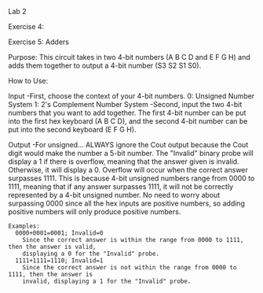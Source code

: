 Lab 2

Exercise 4:

Exercise 5: Adders

Purpose:
This circuit takes in two 4-bit numbers (A B C D and E F G H) and adds them together to output
a 4-bit number (S3 S2 S1 S0).

How to Use:

Input
	-First, choose the context of your 4-bit numbers.
		0: Unsigned Number System
		1: 2's Complement Number System
	-Second, input the two 4-bit numbers that you want to add together. The first 4-bit number can
	be put into the first hex keyboard (A B C D), and the second 4-bit number can be put into the
	second keyboard (E F G H).
	
Output
	-For unsigned...
		ALWAYS ignore the Cout output because the Cout digit would make the number a 5-bit number.
		The "Invalid" binary probe will display a 1 if there is overflow, meaning that the answer
		given is invalid. Otherwise, it will display a 0.
			Overflow will occur when the correct answer surpasses 1111. This is because 4-bit unsigned
			numbers range from 0000 to 1111, meaning that if any answer surpasses 1111, it will not be
			correctly represented by a 4-bit unsigned number. No need to worry about surpassing 0000
			since all the hex inputs are positive numbers, so adding positive numbers will only produce
			positive numbers.
      
    Examples:
      0000+0001=0001; Invalid=0
        Since the correct answer is within the range from 0000 to 1111, then the answer is valid,
        displaying a 0 for the "Invalid" probe.
      1111+1111=1110; Invalid=1
        Since the correct answer is not within the range from 0000 to 1111, then the answer is
        invalid, displaying a 1 for the "Invalid" probe.
